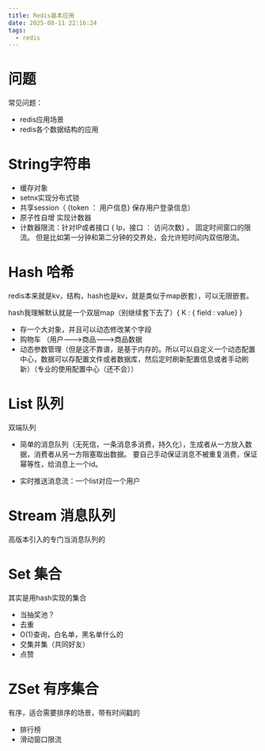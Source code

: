 ```yaml
---
title: Redis基本应用
date: 2025-08-11 22:16:24
tags:
  - redis
---
```




# 问题

常见问题：

- redis应用场景
- redis各个数据结构的应用



# String字符串

- 缓存对象
- setnx实现分布式锁
- 共享session（  {token ： 用户信息} 保存用户登录信息）
- 原子性自增 实现计数器
- 计数器限流：针对IP或者接口 { Ip，接口 ： 访问次数}  。  固定时间窗口的限流。  但是比如第一分钟和第二分钟的交界处，会允许短时间内双倍限流。  



# Hash 哈希

redis本来就是kv，结构，hash也是kv，就是类似于map嵌套），可以无限嵌套。

hash我理解默认就是一个双层map（别继续套下去了）{  K  : { field : value} }

- 存一个大对象，并且可以动态修改某个字段
- 购物车 （用户--->商品--->商品数据
- 动态参数管理（但是这不靠谱，是基于内存的。所以可以自定义一个动态配置中心，数据可以存配置文件或者数据库，然后定时刷新配置信息或者手动刷新）（专业的使用配置中心（还不会））



# List 队列

双端队列

- 简单的消息队列（无死信，一条消息多消费，持久化），生成者从一方放入数据，消费者从另一方阻塞取出数据。 要自己手动保证消息不被重复消费，保证幂等性，给消息上一个id。  

- 实时推送消息流：一个list对应一个用户

# Stream 消息队列

高版本引入的专门当消息队列的



# Set 集合

其实是用hash实现的集合



- 当抽奖池？
- 去重
- O(1)查询，白名单，黑名单什么的
- 交集并集（共同好友）
- 点赞



# ZSet 有序集合

有序，适合需要排序的场景，带有时间戳的

- 排行榜
- 滑动窗口限流

